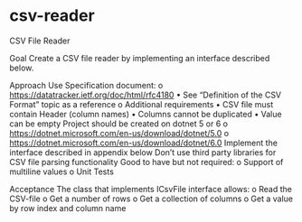 # csv-reader
CSV File Reader 

Goal
Create a CSV file reader by implementing an interface described below. 

Approach
	Use Specification document: 
		o https://datatracker.ietf.org/doc/html/rfc4180
			• See “Definition of the CSV Format” topic as a reference 
		o Additional requirements 
			• CSV file must contain Header (column names) 
			• Columns cannot be duplicated 
			• Value can be empty 
	Project should be created on dotnet 5 or 6 
		o https://dotnet.microsoft.com/en-us/download/dotnet/5.0
		o https://dotnet.microsoft.com/en-us/download/dotnet/6.0 
	Implement the interface described in appendix below 
	Don’t use third party libraries for CSV file parsing functionality 
	Good to have but not required: 
		o Support of multiline values 
		o Unit Tests 

Acceptance
The class that implements ICsvFile interface allows: 
	o Read the CSV-file 
	o Get a number of rows 
	o Get a collection of columns 
	o Get a value by row index and column name 